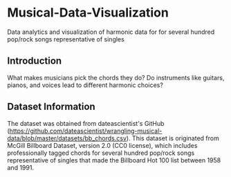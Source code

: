 # Musical-Data-Visualization
Data analytics and visualization of harmonic data for for several hundred pop/rock songs representative of singles

## Introduction
What makes musicians pick the chords they do? Do instruments like guitars, pianos, and voices lead to different harmonic choices?

## Dataset Information
The dataset was obtained from dateascientist's GitHub (https://github.com/dateascientist/wrangling-musical-data/blob/master/datasets/bb_chords.csv). This dataset is originated from  McGill Billboard Dataset, version 2.0 (CC0 license), which includes professionally tagged chords for several hundred pop/rock songs representative of singles that made the Billboard Hot 100 list between 1958 and 1991.
